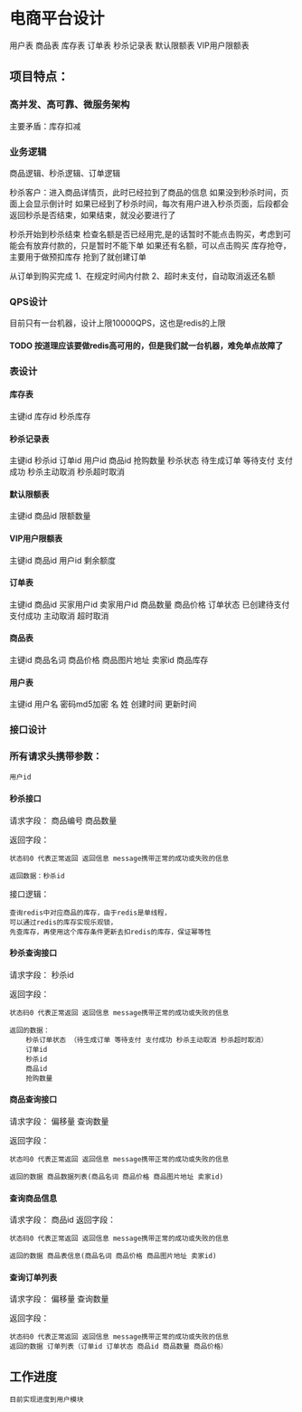 # 电商平台设计
用户表 商品表 库存表 订单表 秒杀记录表 默认限额表 VIP用户限额表

## 项目特点：
### 高并发、高可靠、微服务架构
主要矛盾：库存扣减

### 业务逻辑
商品逻辑、秒杀逻辑、订单逻辑

秒杀客户：进入商品详情页，此时已经拉到了商品的信息
如果没到秒杀时间，页面上会显示倒计时
如果已经到了秒杀时间，每次有用户进入秒杀页面，后段都会返回秒杀是否结束，如果结束，就没必要进行了

秒杀开始到秒杀结束
检查名额是否已经用完,是的话暂时不能点击购买，考虑到可能会有放弃付款的，只是暂时不能下单
如果还有名额，可以点击购买
库存抢夺，主要用于做预扣库存
抢到了就创建订单

从订单到购买完成
1、在规定时间内付款
2、超时未支付，自动取消返还名额


### QPS设计
目前只有一台机器，设计上限10000QPS，这也是redis的上限

#### TODO 按道理应该要做redis高可用的，但是我们就一台机器，难免单点故障了

### 表设计
#### 库存表
主键id
库存id
秒杀库存

#### 秒杀记录表
主键id
秒杀id
订单id
用户id
商品id
抢购数量
秒杀状态 待生成订单 等待支付 支付成功 秒杀主动取消 秒杀超时取消

#### 默认限额表

主键id
商品id
限额数量

#### VIP用户限额表

主键id
商品id
用户id
剩余额度

#### 订单表

主键id
商品id
买家用户id
卖家用户id
商品数量
商品价格
订单状态 已创建待支付 支付成功 主动取消 超时取消


#### 商品表
主键id
商品名词
商品价格
商品图片地址
卖家id
商品库存


#### 用户表
主键id
用户名
密码md5加密
名
姓
创建时间
更新时间

### 接口设计
### 所有请求头携带参数：
    用户id

#### 秒杀接口
请求字段： 商品编号 商品数量

返回字段：

    状态码0 代表正常返回 返回信息 message携带正常的成功或失败的信息
    
    返回数据：秒杀id

接口逻辑：
    
    查询redis中对应商品的库存，由于redis是单线程，
    可以通过redis的库存实现乐观锁，
    先查库存，再使用这个库存条件更新去扣redis的库存，保证幂等性

#### 秒杀查询接口
请求字段： 秒杀id

返回字段： 

    状态码0 代表正常返回 返回信息 message携带正常的成功或失败的信息
    
    返回的数据： 
        秒杀订单状态 （待生成订单 等待支付 支付成功 秒杀主动取消 秒杀超时取消）
        订单id
        秒杀id
        商品id
        抢购数量

#### 商品查询接口
请求字段： 偏移量 查询数量

返回字段：
    
    状态吗0 代表正常返回 返回信息 message携带正常的成功或失败的信息
    
    返回的数据 商品数据列表(商品名词 商品价格 商品图片地址 卖家id)

#### 查询商品信息
请求字段： 商品id
返回字段：

    状态码0 代表正常返回 返回信息 message携带正常的成功或失败的信息

    返回的数据 商品表信息(商品名词 商品价格 商品图片地址 卖家id)

#### 查询订单列表
请求字段： 偏移量 查询数量

返回字段：

    状态码0 代表正常返回 返回信息 message携带正常的成功或失败的信息
    返回的数据 订单列表（订单id 订单状态 商品id 商品数量 商品价格）


## 工作进度
    目前实现进度到用户模块